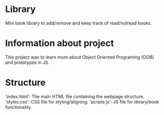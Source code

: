 # Library

Mini book library to add/remove and keep track of read/notread books.

# Information about project

This project was to learn more about Object Oriented Programing (OOB) and prototypes in JS.

# Structure

'index.html': The main HTML file containing the webpage structure. 
'styles.css': CSS file for styling/aligning.
'scripts.js': JS file for library/book functionality.
